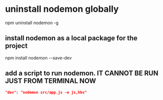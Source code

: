 # uninstall nodemon globally

npm uninstall nodemon -g

## install nodemon as a local package for the project

npm install nodemon --save-dev

## add a script to run nodemon. IT CANNOT BE RUN JUST FROM TERMINAL NOW

```json
"dev": "nodemon src/app.js -e js,hbs"
```
